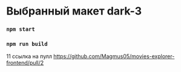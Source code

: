 # Выбранный макет dark-3

### `npm start`
### `npm run build`
11
ссылка на пулл 
https://github.com/Magmus05/movies-explorer-frontend/pull/2